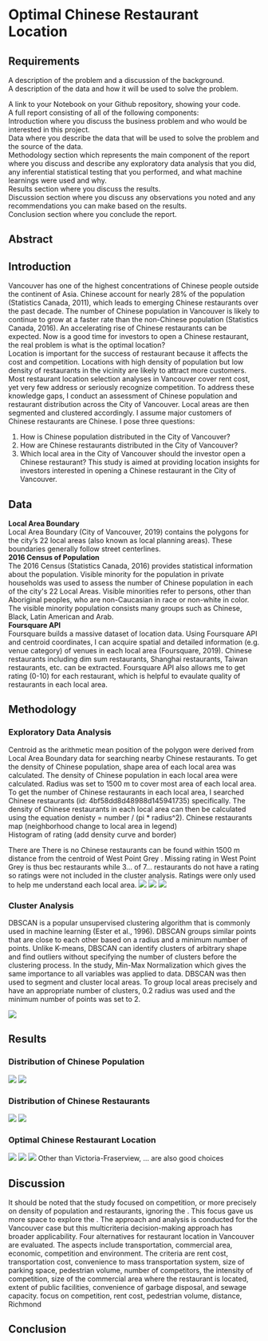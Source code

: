 # Optimal Chinese Restaurant Location
## Requirements
A description of the problem and a discussion of the background.    
A description of the data and how it will be used to solve the problem.    

A link to your Notebook on your Github repository, showing your code.   
A full report consisting of all of the following components:    
Introduction where you discuss the business problem and who would be interested in this project.    
Data where you describe the data that will be used to solve the problem and the source of the data.   
Methodology section which represents the main component of the report where you discuss and describe any exploratory data analysis that you did, any inferential statistical testing that you performed, and what machine learnings were used and why.    
Results section where you discuss the results.    
Discussion section where you discuss any observations you noted and any recommendations you can make based on the results.    
Conclusion section where you conclude the report.   
## Abstract

## Introduction
Vancouver has one of the highest concentrations of Chinese people outside the continent of Asia. Chinese account for nearly 28% of the population (Statistics Canada, 2011), which leads to emerging Chinese restaurants over the past decade. The number of Chinese population in Vancouver is likely to continue to grow at a faster rate than the non-Chinese population (Statistics Canada, 2016). An accelerating rise of Chinese restaurants can be expected. Now is a good time for investors to open a Chinese restaurant, the real problem is what is the optimal location?  
Location is important for the success of restaurant because it affects the cost and competition. Locations with high density of population but low density of restaurants in the vicinity are likely to attract more customers. Most restaurant location selection analyses in Vancouver cover rent cost, yet very few address or seriously recognize competition. To address these knowledge gaps, I conduct an assessment of Chinese population and restaurant distribution across the City of Vancouver. Local areas are then segmented and clustered accordingly. I assume major customers of Chinese restaurants are Chinese. I pose three questions:
1. How is Chinese population distributed in the City of Vancouver?
2. How are Chinese restaurants distributed in the City of Vancouver?
3. Which local area in the City of Vancouver should the investor open a Chinese restaurant? 
This study is aimed at providing location insights for investors interested in opening a Chinese restaurant in the City of Vancouver.   
 
## Data
**Local Area Boundary**  
Local Area Boundary (City of Vancouver, 2019) contains the polygons for the city’s 22 local areas (also known as local planning areas). These boundaries generally follow street centerlines.   
**2016 Census of Population**  
The 2016 Census (Statistics Canada, 2016) provides statistical information about the population. Visible minority for the population in private households was used to assess the number of Chinese population in each of the city's 22 Local Areas. Visible minorities refer to persons, other than Aboriginal peoples, who are non-Caucasian in race or non-white in color. The visible minority population consists many groups such as Chinese, Black, Latin American and Arab.  
**Foursquare API**  
Foursquare builds a massive dataset of location data. Using Foursquare API and centroid coordinates, I can acquire spatial and detailed information (e.g. venue category) of venues in each local area (Foursquare, 2019). Chinese restaurants including dim sum restaurants, Shanghai restaurants, Taiwan restaurants, etc. can be extracted. Foursquare API also allows me to get rating (0-10) for each restaurant, which is helpful to evaulate quality of restaurants in each local area.    
## Methodology
### Exploratory Data Analysis
Centroid as the arithmetic mean position of the polygon were derived from Local Area Boundary data for searching nearby Chinese restaurants. To get the density of Chinese population, shape area of each local area was calculated. The density of Chinese population in each local area were calculated. Radius was set to 1500 m to cover most area of each local area. To get the number of Chinese restaurants in each local area, I searched Chinese restaurants (id: 4bf58dd8d48988d145941735) specifically. The density of Chinese restaurants in each local area can then be calculated using the equation denisty = number / (pi * radius^2).
Chinese restaurants map (neighborhood change to local area in legend)  
Histogram of rating (add density curve and border)  

There are There is no Chinese restaurants can be found within 1500 m distance from the centroid of West Point Grey . Missing rating in West Point Grey is thus bec restaurants while 
3... of 7... restaurants do not have a rating so ratings were not included in the cluster analysis. Ratings were only used to help me understand each local area. 
![](https://github.com/RickWeng/optimal-restaurant-location/blob/master/figures/local-area-boundary.png)
![](https://github.com/RickWeng/optimal-restaurant-location/blob/master/figures/cr-dist.png)
![](https://github.com/RickWeng/optimal-restaurant-location/blob/master/figures/cr-na-dist.png)
### Cluster Analysis
DBSCAN is a popular unsupervised clustering algorithm that is commonly used in machine learning (Ester et al., 1996). DBSCAN groups similar points that are close to each other based on a radius and a minimum number of points. Unlike K-means, DBSCAN can identify clusters of arbitrary shape and find outliers without specifying the number of clusters before the clustering process. In the study, Min-Max Normalization which gives the same importance to all variables was applied to data. DBSCAN was then used to segment and cluster local areas. To group local areas precisely and have an appropriate number of clusters, 0.2 radius was used and the minimum number of points was set to 2.

![](https://github.com/RickWeng/optimal-restaurant-location/blob/master/figures/rating-hist.png)
## Results
### Distribution of Chinese Population
![](https://github.com/RickWeng/optimal-restaurant-location/blob/master/figures/cp-dist.png)
![](https://github.com/RickWeng/optimal-restaurant-location/blob/master/figures/density-cp.png)
### Distribution of Chinese Restaurants
![](https://github.com/RickWeng/optimal-restaurant-location/blob/master/figures/cr-heatmap.png)
![](https://github.com/RickWeng/optimal-restaurant-location/blob/master/figures/density-cr.png)
### Optimal Chinese Restaurant Location
![](https://github.com/RickWeng/optimal-restaurant-location/blob/master/figures/dbscan-scatter.png)
![](https://github.com/RickWeng/optimal-restaurant-location/blob/master/figures/cluster-boxplot.png)
![](https://github.com/RickWeng/optimal-restaurant-location/blob/master/figures/optimal-location.png)
Other than Victoria-Fraserview, ... are also good choices
## Discussion
It should be noted that the study focused on competition, or more precisely on density of population and restaurants, ignoring the . This focus gave us more space to explore the . The approach and analysis is conducted for the Vancouver case but this multicriteria decision-making approach has broader applicability. Four alternatives for restaurant location in Vancouver are evaluated. The aspects include transportation, commercial area, economic, competition and environment. The criteria are rent cost, transportation cost, convenience to mass transportation system, size of parking space, pedestrian volume, number of competitors, the intensity of competition, size of the commercial area where the restaurant is located, extent of public facilities, convenience of garbage disposal, and sewage capacity. 
focus on competition, rent cost, pedestrian volume, distance, Richmond
## Conclusion


